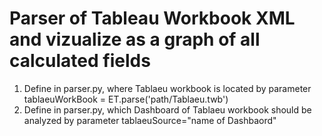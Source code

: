 # Parser of Tableau Workbook XML and vizualize as a graph of all calculated fields

1. Define in parser.py, where Tablaeu workbook is located by parameter tablaeuWorkBook = ET.parse('path/Tablaeu.twb')
2. Define in parser.py, which Dashboard of Tablaeu workbook should be analyzed by parameter tablaeuSource="name of Dashbaord"